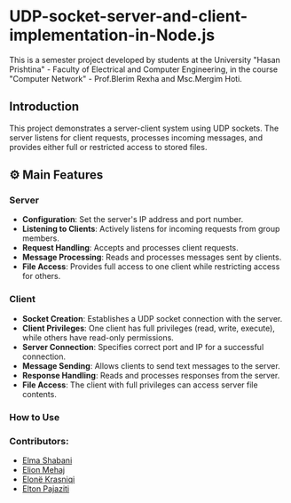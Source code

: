 # UDP-socket-server-and-client-implementation-in-Node.js
This is a semester project developed by students at the University "Hasan Prishtina" - Faculty of Electrical and Computer Engineering, in the course "Computer Network" - Prof.Blerim Rexha and Msc.Mergim Hoti.

## Introduction
This project demonstrates a server-client system using UDP sockets. The server listens for client requests, processes incoming messages, and provides either full or restricted access to stored files.

## ⚙️ Main Features

### Server
- **Configuration**: Set the server's IP address and port number.
- **Listening to Clients**: Actively listens for incoming requests from group members.
- **Request Handling**: Accepts and processes client requests.
- **Message Processing**: Reads and processes messages sent by clients.
- **File Access**: Provides full access to one client while restricting access for others.

### Client
- **Socket Creation**: Establishes a UDP socket connection with the server.
- **Client Privileges**: One client has full privileges (read, write, execute), while others have read-only permissions.
- **Server Connection**: Specifies correct port and IP for a successful connection.
- **Message Sending**: Allows clients to send text messages to the server.
- **Response Handling**: Reads and processes responses from the server.
- **File Access**: The client with full privileges can access server file contents.

### How to Use


### Contributors:
- [Elma Shabani](https://github.com/ElmaShabani)
- [Elion Mehaj](https://github.com/elionmehaj)
- [Elonë Krasniqi](https://github.com/elonekrasniqi)
- [Elton Pajaziti](https://github.com/EltonPajaziti)
